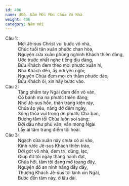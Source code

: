 ```yaml
---
id: 406
name: 406. Năm Mới Mời Chúa Vô Nhà
weight: 406
category: Năm mới
---
```

<dl><dt>Câu 1:</dt><dd data-verse="1">Mời Jê-sus Christ vui bước vô nhà, <br/>Chúc tuổi tân xuân phước chan hòa, <br/>Nguyện cửa xuân phùng nghinh Khách thiên đàng, <br/>Ước trước nhất nghe tiếng dịu dàng, <br/>Bửu Khách đem theo mọi phước xuân hi, <br/>Nhà Khách đến, ấy nơi yên nghỉ; <br/>Nguyện Chúa đem mọi ơn thắm phước dào, <br/>Bửu Khách ôi, xin hãy bước vào. </dd><dt>Câu 2:</dt><dd data-verse="2">Tặng phẩm tay Ngài đem đến vô vàn, <br/>Có bánh ma na phước thiên đàng; <br/>Nhờ Jê-sus hồn, thân tráng kiện rày, <br/>Chúa ấp yêu, nâng đỡ đêm ngày, <br/>Sống thỏa vui trong ơn phước Cha ban, <br/>Đường tăm tối Chúa luôn soi sáng; <br/>Đời dẫu như phù vân, vẫn mong Ngài <br/>Lấy ái tâm trang điểm tôi hoài. </dd><dt>Câu 3:</dt><dd data-verse="3">Ngạch cửa xuân này chưa có ai vào, <br/>Kính rước Jê-sus Khách thiên trào, <br/>Dời gót vô nhà, đem trí, dũng, lạc, <br/>Giúp đỡ tôi ngày tháng hanh đạt, <br/>Chúa hỡi, tâm tôi đang mở toang đây, <br/>Nguyện đổ an ninh hằng đầy dẫy, <br/>Thượng Khách Jê-sus tôi kính xin Ngài, <br/>Bước đến tâm này, ở lâu dài. </dd></dl>
